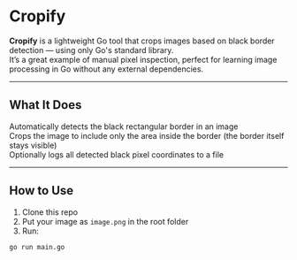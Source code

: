# Cropify

**Cropify** is a lightweight Go tool that crops images based on black border detection — using only Go's standard library.  
It’s a great example of manual pixel inspection, perfect for learning image processing in Go without any external dependencies.

---

## What It Does
Automatically detects the black rectangular border in an image  
Crops the image to include only the area inside the border (the border itself stays visible)  
Optionally logs all detected black pixel coordinates to a file

---

## How to Use
1. Clone this repo
2. Put your image as `image.png` in the root folder
3. Run:

```bash
go run main.go
